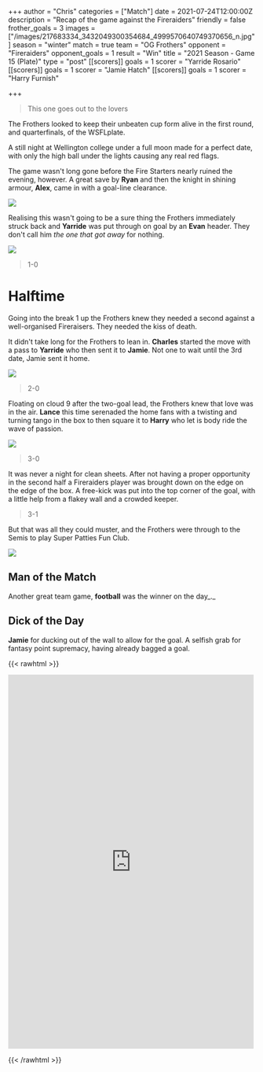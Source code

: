 +++
author = "Chris"
categories = ["Match"]
date = 2021-07-24T12:00:00Z
description = "Recap of the game against the Fireraiders"
friendly = false
frother_goals = 3
images = ["/images/217683334_3432049300354684_4999570640749370656_n.jpg"]
season = "winter"
match = true
team = "OG Frothers"
opponent = "Fireraiders"
opponent_goals = 1
result = "Win"
title = "2021 Season - Game 15 (Plate)"
type = "post"
[[scorers]]
goals = 1
scorer = "Yarride Rosario"
[[scorers]]
goals = 1
scorer = "Jamie Hatch"
[[scorers]]
goals = 1
scorer = "Harry Furnish"

+++
> This one goes out to the lovers

The Frothers looked to keep their unbeaten cup form alive in the first round, and quarterfinals, of the WSFLplate.

A still night at Wellington college under a full moon made for a perfect date, with only the high ball under the lights causing any real red flags.

The game wasn't long gone before the Fire Starters nearly ruined the evening, however. A great save by **Ryan** and then the knight in shining armour, **Alex**, came in with a goal-line clearance.

![](/images/224334702_3432049740354640_3553671481389341508_n.jpg)

Realising this wasn't going to be a sure thing the Frothers immediately struck back and **Yarride** was put through on goal by an **Evan** header. They don't call him _the one that got away_ for nothing.

![](/images/221905301_3432049023688045_6489422378618635866_n.jpg)

> 1-0

# Halftime

Going into the break 1 up the Frothers knew they needed a second against a well-organised Fireraisers. They needed the kiss of death.

It didn't take long for the Frothers to lean in. **Charles** started the move with a pass to **Yarride** who then sent it to **Jamie**. Not one to wait until the 3rd date, Jamie sent it home.

![](/images/217693333_3432049900354624_7767114642499689677_n.jpg)

> 2-0

Floating on cloud 9 after the two-goal lead, the Frothers knew that love was in the air. **Lance** this time serenaded the home fans with a twisting and turning tango in the box to then square it to **Harry** who let is body ride the wave of passion.

![](/images/219705171_3432049533687994_7417058065249744044_n.jpg)

> 3-0

It was never a night for clean sheets. After not having a proper opportunity in the second half a Fireraiders player was brought down on the edge on the edge of the box. A free-kick was put into the top corner of the goal, with a little help from a flakey wall and a crowded keeper.

> 3-1

But that was all they could muster, and the Frothers were through to the Semis to play Super Patties Fun Club.

![](/images/217937407_3432049830354631_1528675822884803156_n.jpg)

## Man of the Match

Another great team game, **football** was the winner on the day_._

## Dick of the Day

**Jamie** for ducking out of the wall to allow for the goal. A selfish grab for fantasy point supremacy, having already bagged a goal.

{{< rawhtml >}} <div class="row"><iframe src="https://www.facebook.com/plugins/post.php?href=https%3A%2F%2Fwww.facebook.com%2FNZSundayFootball%2Fposts%2F3432050170354597&show_text=true&width=500" width="500" height="761" style="border:none;overflow:hidden" scrolling="no" frameborder="0" allowfullscreen="true" allow="autoplay; clipboard-write; encrypted-media; picture-in-picture; web-share"></iframe> </div>

{{< /rawhtml >}}